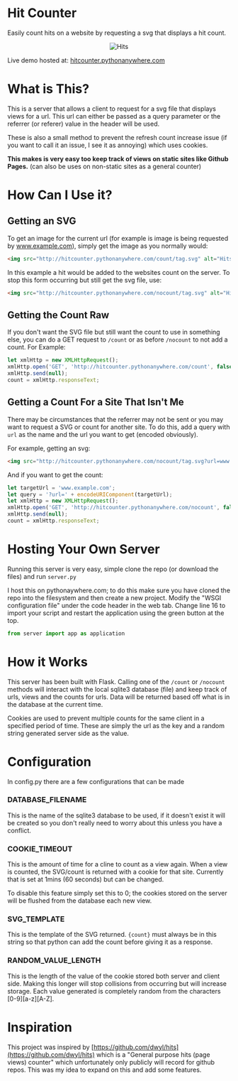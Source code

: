 # Hit Counter
Easily count hits on a website by requesting a svg that displays a hit count.

<div style="text-align: center">
    <img src="http://hitcounter.pythonanywhere.com/count/tag.svg?url=https%3A%2F%2Fgithub.com%2Fbrentvollebregt%2Fhit-counter" alt="Hits">
</div>

Live demo hosted at: [hitcounter.pythonanywhere.com](http://hitcounter.pythonanywhere.com/)

# What is This?
This is a server that allows a client to request for a svg file that displays views for a url. This url can either be passed as a query parameter or the referrer (or referer) value in the header will be used.

These is also a small method to prevent the refresh count increase issue (if you want to call it an issue, I see it as annoying) which uses cookies.

**This makes is very easy too keep track of views on static sites like Github Pages.** (can also be uses on non-static sites as a general counter)

# How Can I Use it?
## Getting an SVG
To get an image for the current url (for example is image is being requested by www.example.com), simply get the image as you normally would:

```html
<img src="http://hitcounter.pythonanywhere.com/count/tag.svg" alt="Hits">
```

In this example a hit would be added to the websites count on the server. To stop this form occurring but still get the svg file, use:

```html
<img src="http://hitcounter.pythonanywhere.com/nocount/tag.svg" alt="Hits">
```

## Getting the Count Raw
If you don't want the SVG file but still want the count to use in something else, you can do a GET request to ```/count``` or as before ```/nocount``` to not add a count. For Example:

```javascript
let xmlHttp = new XMLHttpRequest();
xmlHttp.open('GET', 'http://hitcounter.pythonanywhere.com/count', false);
xmlHttp.send(null);
count = xmlHttp.responseText;
```

## Getting a Count For a Site That Isn't Me
There may be circumstances that the referrer may not be sent or you may want to request a SVG or count for another site. To do this, add a query with ```url``` as the name and the url you want to get (encoded obviously).

For example, getting an svg:

```html
<img src="http://hitcounter.pythonanywhere.com/nocount/tag.svg?url=www.example.com" alt="Hits">
```

And if you want to get the count:

```javascript
let targetUrl = 'www.example.com';
let query = '?url=' + encodeURIComponent(targetUrl);
let xmlHttp = new XMLHttpRequest();
xmlHttp.open('GET', 'http://hitcounter.pythonanywhere.com/nocount', false);
xmlHttp.send(null);
count = xmlHttp.responseText;
```

# Hosting Your Own Server
Running this server is very easy, simple clone the repo (or download the files) and run ```server.py```

I host this on pythonaywhere.com; to do this make sure you have cloned the repo into the filesystem and then create a new project. Modify the "WSGI configuration file" under the code header in the web tab. Change line 16 to import your script and restart the application using the green button at the top.

```python
from server import app as application
```

# How it Works
This server has been built with Flask. Calling one of the ```/count``` or ```/nocount``` methods will interact with the local sqlite3 database (file) and keep track of urls, views and the counts for urls. Data will be returned based off what is in the database at the current time.

Cookies are used to prevent multiple counts for the same client in a specified period of time. These are simply the url as the key and a random string generated server side as the value.

# Configuration
In config.py there are a few configurations that can be made
### DATABASE_FILENAME
This is the name of the sqlite3 database to be used, if it doesn't exist it will be created so you don't really need to worry about this unless you have a conflict.

### COOKIE_TIMEOUT
This is the amount of time for a cline to count as a view again. When a view is counted, the SVG/count is returned with a cookie for that site. Currently that is set at 1mins (60 seconds) but can be changed.

To disable this feature simply set this to 0; the cookies stored on the server will be flushed from the database each new view.

### SVG_TEMPLATE
This is the template of the SVG returned. ```{count}``` must always be in this string so that python can add the count before giving it as a response.

### RANDOM_VALUE_LENGTH
This is the length of the value of the cookie stored both server and client side. Making this longer will stop collisions from occurring but will increase storage. Each value generated is completely random from the characters [0-9][a-z][A-Z].

# Inspiration
This project was inspired by [https://github.com/dwyl/hits](https://github.com/dwyl/hits) which is a "General purpose hits (page views) counter" which unfortunately only publicly will record for github repos. This was my idea to expand on this and add some features.
